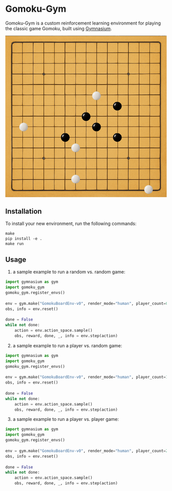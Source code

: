 # Gomoku-Gym

Gomoku-Gym is a custom reinforcement learning environment for playing the classic game Gomoku, built using [Gymnasium](https://github.com/Farama-Foundation/Gymnasium).

![Gomoku Board](demo/gomoku_demo.png)

## Installation

To install your new environment, run the following commands:

```shell
make
pip install -e .
make run
```

## Usage

1. a sample example to run a random vs. random game:

```python
import gymnasium as gym
import gomoku_gym
gomoku_gym.register_envs()

env = gym.make("GomokuBoardEnv-v0", render_mode="human", player_count=0)
obs, info = env.reset()

done = False
while not done:
    action = env.action_space.sample()
    obs, reward, done, _, info = env.step(action)
```

2. a sample example to run a player vs. random game:

```python
import gymnasium as gym
import gomoku_gym
gomoku_gym.register_envs()

env = gym.make("GomokuBoardEnv-v0", render_mode="human", player_count=1, player="black")
obs, info = env.reset()

done = False
while not done:
    action = env.action_space.sample()
    obs, reward, done, _, info = env.step(action)
```

3. a sample example to run a player vs. player game:

```python
import gymnasium as gym
import gomoku_gym
gomoku_gym.register_envs()

env = gym.make("GomokuBoardEnv-v0", render_mode="human", player_count=2)
obs, info = env.reset()

done = False
while not done:
    action = env.action_space.sample()
    obs, reward, done, _, info = env.step(action)
```